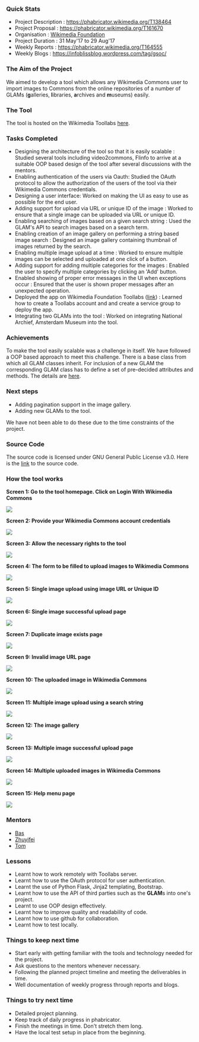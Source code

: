 ### Quick Stats

- Project Description : https://phabricator.wikimedia.org/T138464
- Project Proposal : https://phabricator.wikimedia.org/T161670
- Organisation : [Wikimedia Foundation](https://wikimediafoundation.org)
- Project Duration : 31 May'17 to 29 Aug'17
- Weekly Reports : https://phabricator.wikimedia.org/T164555
- Weekly Blogs : https://infoblissblog.wordpress.com/tag/gsoc/


### The Aim of the Project

We aimed to develop a tool which allows any Wikimedia Commons user to import images to Commons from the online repositories 
of a number of GLAMs (**g**alleries, **l**ibraries, **a**rchives and **m**useums) easily.

### The Tool

The tool is hosted on the Wikimedia Toollabs [here](https://tools.wmflabs.org/glam2commons/).

### Tasks Completed

- Designing the architecture of the tool so that it is easily scalable : Studied several tools including video2commons, Flinfo to arrive at a suitable OOP based design of the tool after several discussions with the mentors.
- Enabling authentication of the users via Oauth: Studied the OAuth protocol to allow the authorization of the users of the tool via their Wikimedia Commons credentials.
- Designing a user interface: Worked on making the UI as easy to use as possible for the end user.
- Adding support for upload via URL or unique ID of the image : Worked to ensure that a single image can be uploaded via URL or unique ID.
- Enabling searching of images based on a given search string : Used the GLAM's API to search images based on a search term.
- Enabling creation of an image gallery on performing a string based image search : Designed an image gallery containing thumbnail of images returned by the search.
- Enabling multiple image upload at a time : Worked to ensure multiple images can be selected and uploaded at one click of a button.
- Adding support for adding multiple categories for the images : Enabled the user to specify multiple categories by clicking an 'Add' button.
- Enabled showing of proper error messages in the UI when exceptions occur : Ensured that the user is shown proper messages after an unexpected operation.
- Deployed the app on Wikimedia Foundation Toollabs ([link](https://tools.wmflabs.org/glam2commons/)) : Learned how to create a Toollabs account and and create a service group to deploy the app.
- Integrating two GLAMs into the tool : Worked on integrating National Archief, Amsterdam Museum into the tool.

### Achievements

To make the tool easily scalable was a challenge in itself. We have followed a OOP based approach to meet this challenge. There is a base class from which all GLAM classes inherit. For inclusion of a new GLAM the corresponding GLAM class has to define a set of pre-decided attributes and methods. The details are [here](https://commons.m.wikimedia.org/wiki/User:Infobliss/Glam2Commons/How_to_add_a_new_glam).

### Next steps

- Adding pagination support in the image gallery.
- Adding new GLAMs to the tool.

We have not been able to do these due to the time constraints of the project.

### Source Code

The source code is licensed under GNU General Public License v3.0. Here is the [link](https://github.com/infobliss/sibutest2) to the source code.

### How the tool works

**Screen 1: Go to the tool homepage. Click on Login With Wikimedia Commons**

<img src="/gsoc2017/img/g2c%20homepage.png">

**Screen 2: Provide your Wikimedia Commons account credentials**

<img src="/gsoc2017/img/wikimedia%20login.png">

**Screen 3: Allow the necessary rights to the tool**

<img src="/gsoc2017/img/allow%20some%20rights%20screen.png">

**Screen 4: The form to be filled to upload images to Wikimedia Commons**

<img src="/gsoc2017/img/glam%20form.png">

**Screen 5: Single image upload using image URL or Unique ID**

<img src="/gsoc2017/img/single%20image%20upload%20form.png">

**Screen 6: Single image successful upload page**

<img src="/gsoc2017/img/successful%20single%20%20upload.png">

**Screen 7: Duplicate image exists page**

<img src="/gsoc2017/img/duplicate%20upload.png">

**Screen 9: Invalid image URL page**

<img src="/gsoc2017/img/invalid%20url.png">

**Screen 10: The uploaded image in Wikimedia Commons**

<img src="/gsoc2017/img/single%20image%20in%20uploads.png">

**Screen 11: Multiple image upload using a search string**

<img src="/gsoc2017/img/multi%20image%20upload.png">

**Screen 12: The image gallery**

<img src="/gsoc2017/img/image%20gallery.png">

**Screen 13: Multiple image successful upload page**

<img src="/gsoc2017/img/multi%20upload%20success.png">

**Screen 14: Multiple uploaded images in Wikimedia Commons**

<img src="/gsoc2017/img/multi%20image%20filelist.png">

**Screen 15: Help menu page**

<img src="/gsoc2017/img/help%20page.png">

### Mentors

- [Bas](https://commons.wikimedia.org/wiki/User:Basvb)
- [Zhuyifei](https://commons.wikimedia.org/wiki/User:Zhuyifei1999)
- [Tom](https://en.wikipedia.org/wiki/User:Tom29739)

### Lessons

- Learnt how to work remotely with Toollabs server.
- Learnt how to use the OAuth protocol for user authentication. 
- Learnt the use of Python Flask, Jinja2 templating, Bootstrap.
- Learnt how to use the API of third parties such as the **GLAM**s into one's project.
- Learnt to use OOP design effectively.
- Learnt how to improve quality and readability of code.
- Learnt how to use github for collaboration.
- Learnt how to test locally.

### Things to keep next time

- Start early with getting familiar with the tools and technology needed for the project.
- Ask questions to the mentors whenever necessary.
- Following the planned project timeline and meeting the deliverables in time.
- Well documentation of weekly progress through reports and blogs.

### Things to try next time

- Detailed project planning.
- Keep track of daily progress in phabricator.
- Finish the meetings in time. Don't stretch them long.
- Have the local test setup in place from the beginning.

